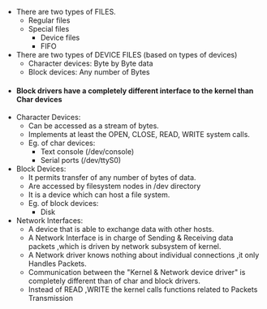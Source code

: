 - There are two types of FILES.
	- Regular files
	- Special files
		- Device files
		- FIFO
- There are two types of DEVICE FILES (based on types of devices)
	- Character devices: Byte by Byte data
	- Block devices: Any number of Bytes
- #### Block drivers have a completely different interface to the kernel than Char devices ####
- Character Devices:
	- Can be accessed as a stream of bytes.
	- Implements at least the OPEN, CLOSE, READ, WRITE system calls.
	- Eg. of char devices: 
		- Text console (/dev/console)
		- Serial ports (/dev/ttyS0)
- Block Devices:
	- It permits transfer of any number of bytes of data.
	- Are accessed by filesystem nodes in /dev directory
	- It is a device which can host  a file system.
	- Eg. of block devices:
		- Disk
- Network Interfaces:
	- A device that is  able to exchange data with other hosts.
	- A Network Interface is in charge of Sending & Receiving data packets ,which is driven by network subsystem of kernel.
	- A Network driver knows nothing about individual connections ,it only Handles Packets.
	- Communication between the "Kernel & Network device driver" is completely different than of char and block drivers.
	- Instead of READ ,WRITE the kernel calls functions related to Packets Transmission
